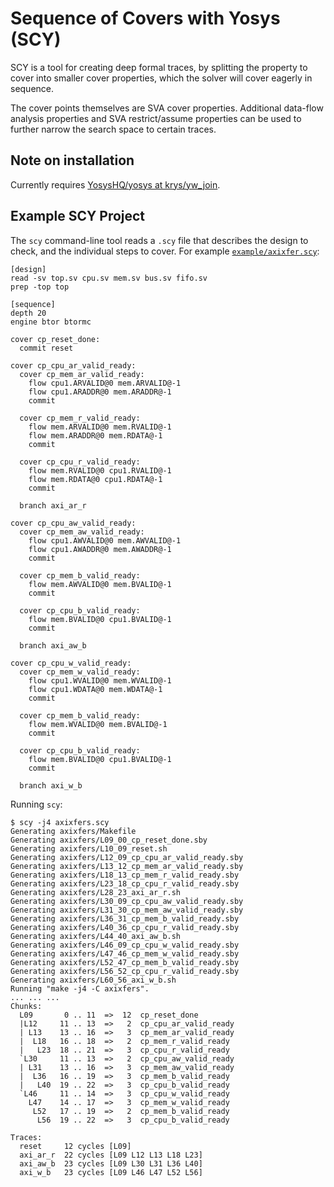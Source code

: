 # Sequence of Covers with Yosys (SCY)

SCY is a tool for creating deep formal traces, by splitting the property to
cover into smaller cover properties, which the solver will cover eagerly
in sequence.

The cover points themselves are SVA cover properties. Additional data-flow
analysis properties and SVA restrict/assume properties can be used to further
narrow the search space to certain traces.

## Note on installation

Currently requires [YosysHQ/yosys at krys/yw_join](https://github.com/YosysHQ/yosys/tree/krys/yw_join).

## Example SCY Project

The `scy` command-line tool reads a `.scy` file that describes the design to check,
and the individual steps to cover. For example [`example/axixfer.scy`](example/axixfer.scy):

```
[design]
read -sv top.sv cpu.sv mem.sv bus.sv fifo.sv
prep -top top

[sequence]
depth 20
engine btor btormc

cover cp_reset_done:
  commit reset

cover cp_cpu_ar_valid_ready:
  cover cp_mem_ar_valid_ready:
    flow cpu1.ARVALID@0 mem.ARVALID@-1
    flow cpu1.ARADDR@0 mem.ARADDR@-1
    commit

  cover cp_mem_r_valid_ready:
    flow mem.ARVALID@0 mem.RVALID@-1
    flow mem.ARADDR@0 mem.RDATA@-1
    commit

  cover cp_cpu_r_valid_ready:
    flow mem.RVALID@0 cpu1.RVALID@-1
    flow mem.RDATA@0 cpu1.RDATA@-1
    commit

  branch axi_ar_r

cover cp_cpu_aw_valid_ready:
  cover cp_mem_aw_valid_ready:
    flow cpu1.AWVALID@0 mem.AWVALID@-1
    flow cpu1.AWADDR@0 mem.AWADDR@-1
    commit

  cover cp_mem_b_valid_ready:
    flow mem.AWVALID@0 mem.BVALID@-1
    commit

  cover cp_cpu_b_valid_ready:
    flow mem.BVALID@0 cpu1.BVALID@-1
    commit

  branch axi_aw_b

cover cp_cpu_w_valid_ready:
  cover cp_mem_w_valid_ready:
    flow cpu1.WVALID@0 mem.WVALID@-1
    flow cpu1.WDATA@0 mem.WDATA@-1
    commit

  cover cp_mem_b_valid_ready:
    flow mem.WVALID@0 mem.BVALID@-1
    commit

  cover cp_cpu_b_valid_ready:
    flow mem.BVALID@0 cpu1.BVALID@-1
    commit

  branch axi_w_b
```

Running `scy`:

```
$ scy -j4 axixfers.scy
Generating axixfers/Makefile
Generating axixfers/L09_00_cp_reset_done.sby
Generating axixfers/L10_09_reset.sh
Generating axixfers/L12_09_cp_cpu_ar_valid_ready.sby
Generating axixfers/L13_12_cp_mem_ar_valid_ready.sby
Generating axixfers/L18_13_cp_mem_r_valid_ready.sby
Generating axixfers/L23_18_cp_cpu_r_valid_ready.sby
Generating axixfers/L28_23_axi_ar_r.sh
Generating axixfers/L30_09_cp_cpu_aw_valid_ready.sby
Generating axixfers/L31_30_cp_mem_aw_valid_ready.sby
Generating axixfers/L36_31_cp_mem_b_valid_ready.sby
Generating axixfers/L40_36_cp_cpu_r_valid_ready.sby
Generating axixfers/L44_40_axi_aw_b.sh
Generating axixfers/L46_09_cp_cpu_w_valid_ready.sby
Generating axixfers/L47_46_cp_mem_w_valid_ready.sby
Generating axixfers/L52_47_cp_mem_b_valid_ready.sby
Generating axixfers/L56_52_cp_cpu_r_valid_ready.sby
Generating axixfers/L60_56_axi_w_b.sh
Running "make -j4 -C axixfers".
... ... ...
Chunks:
  L09       0 .. 11  =>  12  cp_reset_done
  |L12     11 .. 13  =>   2  cp_cpu_ar_valid_ready
  | L13    13 .. 16  =>   3  cp_mem_ar_valid_ready
  |  L18   16 .. 18  =>   2  cp_mem_r_valid_ready
  |   L23  18 .. 21  =>   3  cp_cpu_r_valid_ready
  `L30     11 .. 13  =>   2  cp_cpu_aw_valid_ready
  | L31    13 .. 16  =>   3  cp_mem_aw_valid_ready
  |  L36   16 .. 19  =>   3  cp_mem_b_valid_ready
  |   L40  19 .. 22  =>   3  cp_cpu_b_valid_ready
  `L46     11 .. 14  =>   3  cp_cpu_w_valid_ready
    L47    14 .. 17  =>   3  cp_mem_w_valid_ready
     L52   17 .. 19  =>   2  cp_mem_b_valid_ready
      L56  19 .. 22  =>   3  cp_cpu_b_valid_ready

Traces:
  reset     12 cycles [L09]
  axi_ar_r  22 cycles [L09 L12 L13 L18 L23]
  axi_aw_b  23 cycles [L09 L30 L31 L36 L40]
  axi_w_b   23 cycles [L09 L46 L47 L52 L56]
```
